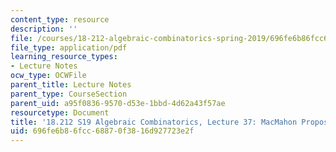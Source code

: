 ```yaml
---
content_type: resource
description: ''
file: /courses/18-212-algebraic-combinatorics-spring-2019/696fe6b86fcc68870f3816d927723e2f_MIT18_212S19_lec37.pdf
file_type: application/pdf
learning_resource_types:
- Lecture Notes
ocw_type: OCWFile
parent_title: Lecture Notes
parent_type: CourseSection
parent_uid: a95f0836-9570-d53e-1bbd-4d62a43f57ae
resourcetype: Document
title: '18.212 S19 Algebraic Combinatorics, Lecture 37: MacMahon Proposition and more'
uid: 696fe6b8-6fcc-6887-0f38-16d927723e2f
---
```

